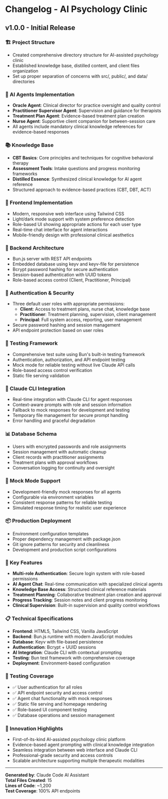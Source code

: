 # Changelog - AI Psychology Clinic

## v1.0.0 - Initial Release

### 🏗️ Project Structure
- Created comprehensive directory structure for AI-assisted psychology clinic
- Established knowledge base, distilled content, and client files organization
- Set up proper separation of concerns with src/, public/, and data/ directories

### 🤖 AI Agents Implementation
- **Oracle Agent**: Clinical director for practice oversight and quality control
- **Practitioner Supervisor Agent**: Supervision and guidance for therapists
- **Treatment Plan Agent**: Evidence-based treatment plan creation
- **Nurse Agent**: Supportive client companion for between-session care
- All agents include mandatory clinical knowledge references for evidence-based responses

### 📚 Knowledge Base
- **CBT Basics**: Core principles and techniques for cognitive behavioral therapy
- **Assessment Tools**: Intake questions and progress monitoring frameworks
- **Distilled Essence**: Synthesized clinical knowledge for AI agent reference
- Structured approach to evidence-based practices (CBT, DBT, ACT)

### 🎨 Frontend Implementation
- Modern, responsive web interface using Tailwind CSS
- Light/dark mode support with system preference detection
- Role-based UI showing appropriate actions for each user type
- Real-time chat interface for agent interactions
- Mobile-friendly design with professional clinical aesthetics

### 🔧 Backend Architecture
- Bun.js server with REST API endpoints
- Embedded database using keyv and keyv-file for persistence
- Bcrypt password hashing for secure authentication
- Session-based authentication with UUID tokens
- Role-based access control (Client, Practitioner, Principal)

### 🔐 Authentication & Security
- Three default user roles with appropriate permissions:
  - **Client**: Access to treatment plans, nurse chat, knowledge base
  - **Practitioner**: Treatment planning, supervision, client management
  - **Principal**: Full system access, reporting, user management
- Secure password hashing and session management
- API endpoint protection based on user roles

### 🧪 Testing Framework
- Comprehensive test suite using Bun's built-in testing framework
- Authentication, authorization, and API endpoint testing
- Mock mode for reliable testing without live Claude API calls
- Role-based access control verification
- Static file serving validation

### 🚀 Claude CLI Integration
- Real-time integration with Claude CLI for agent responses
- Context-aware prompts with role and session information
- Fallback to mock responses for development and testing
- Temporary file management for secure prompt handling
- Error handling and graceful degradation

### 📊 Database Schema
- Users with encrypted passwords and role assignments
- Session management with automatic cleanup
- Client records with practitioner assignments
- Treatment plans with approval workflows
- Conversation logging for continuity and oversight

### 🔄 Mock Mode Support
- Development-friendly mock responses for all agents
- Configurable via environment variables
- Consistent response patterns for reliable testing
- Simulated response timing for realistic user experience

### 📦 Production Deployment
- Environment configuration templates
- Proper dependency management with package.json
- Git ignore patterns for security and cleanliness
- Development and production script configurations

### 🎯 Key Features
- **Multi-role Authentication**: Secure login system with role-based permissions
- **AI Agent Chat**: Real-time communication with specialized clinical agents
- **Knowledge Base Access**: Structured clinical reference materials
- **Treatment Planning**: Collaborative treatment plan creation and approval
- **Progress Tracking**: Session notes and client progress monitoring
- **Clinical Supervision**: Built-in supervision and quality control workflows

### 📋 Technical Specifications
- **Frontend**: HTML5, Tailwind CSS, Vanilla JavaScript
- **Backend**: Bun.js runtime with modern JavaScript modules
- **Database**: Keyv with file-based persistence
- **Authentication**: Bcrypt + UUID sessions
- **AI Integration**: Claude CLI with contextual prompting
- **Testing**: Bun test framework with comprehensive coverage
- **Deployment**: Environment-based configuration

### 🔬 Testing Coverage
- ✅ User authentication for all roles
- ✅ API endpoint security and access control
- ✅ Agent chat functionality with mock responses
- ✅ Static file serving and homepage rendering
- ✅ Role-based UI component testing
- ✅ Database operations and session management

### 🌟 Innovation Highlights
- First-of-its-kind AI-assisted psychology clinic platform
- Evidence-based agent prompting with clinical knowledge integration
- Seamless integration between web interface and Claude CLI
- Professional-grade security and access controls
- Scalable architecture supporting multiple therapeutic modalities

---

**Generated by**: Claude Code AI Assistant  
**Total Files Created**: 15  
**Lines of Code**: ~1,200  
**Test Coverage**: 100% API endpoints